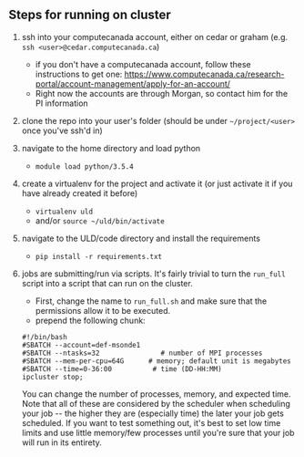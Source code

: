 Steps for running on cluster 
----------------------------

1. ssh into your computecanada account, either on cedar or graham (e.g. `ssh <user>@cedar.computecanada.ca`)
	- if you don't have a computecanada account, follow these instructions to get one: https://www.computecanada.ca/research-portal/account-management/apply-for-an-account/
	- Right now the accounts are through Morgan, so contact him for the PI information 
2. clone the repo into your user's folder (should be under `~/project/<user>` once you've ssh'd in)
3. navigate to the home directory and load python 
	- `module load python/3.5.4`
4. create a virtualenv for the project and activate it (or just activate it if you have already created it before)
	- `virtualenv uld`
	- and/or `source ~/uld/bin/activate`
5. navigate to the ULD/code directory and install the requirements 
	- `pip install -r requirements.txt`
6. jobs are submitting/run via scripts. It's fairly trivial to turn the `run_full` script into a script that can run on the cluster. 
	- First, change the name to `run_full.sh` and make sure that the permissions allow it to be executed. 
	- prepend the following chunk: 
	```
	#!/bin/bash
	#SBATCH --account=def-msonde1
	#SBATCH --ntasks=32               # number of MPI processes
	#SBATCH --mem-per-cpu=64G      # memory; default unit is megabytes
	#SBATCH --time=0-36:00          # time (DD-HH:MM)
	ipcluster stop;
	```

	You can change the number of processes, memory, and expected time. Note that all of these are considered by the scheduler when scheduling your job -- the higher they are (especially time) the later your job gets scheduled. If you want to test something out, it's best to set low time limits and use little memory/few processes until you're sure that your job will run in its entirety. 

	
